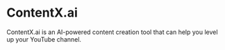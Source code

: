 # ContentX.ai
ContentX.ai is an AI-powered content creation tool that can help you level up your YouTube channel.
